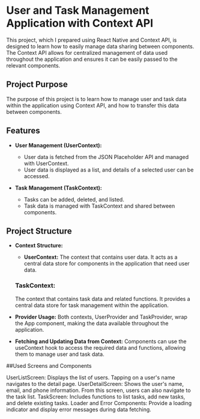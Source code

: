 # User and Task Management Application with Context API

This project, which I prepared using React Native and Context API, is designed to learn how to easily manage data sharing between components. The Context API allows for centralized management of data used throughout the application and ensures it can be easily passed to the relevant components.

## Project Purpose

The purpose of this project is to learn how to manage user and task data within the application using Context API, and how to transfer this data between components.

## Features

- **User Management (UserContext):**

  - User data is fetched from the JSON Placeholder API and managed with UserContext.
  - User data is displayed as a list, and details of a selected user can be accessed.

- **Task Management (TaskContext):**
  - Tasks can be added, deleted, and listed.
  - Task data is managed with TaskContext and shared between components.

## Project Structure

- **Context Structure:**

  - **UserContext:** The context that contains user data. It acts as a central data store for components in the application that need user data.

  ### TaskContext:

  The context that contains task data and related functions. It provides a central data store for task management within the application.

- **Provider Usage:** Both contexts, UserProvider and TaskProvider, wrap the App component, making the data available throughout the application.

- **Fetching and Updating Data from Context:** Components can use the useContext hook to access the required data and functions, allowing them to manage user and task data.

##Used Screens and Components

UserListScreen: Displays the list of users. Tapping on a user's name navigates to the detail page.
UserDetailScreen: Shows the user's name, email, and phone information. From this screen, users can also navigate to the task list.
TaskScreen: Includes functions to list tasks, add new tasks, and delete existing tasks.
Loader and Error Components: Provide a loading indicator and display error messages during data fetching.
